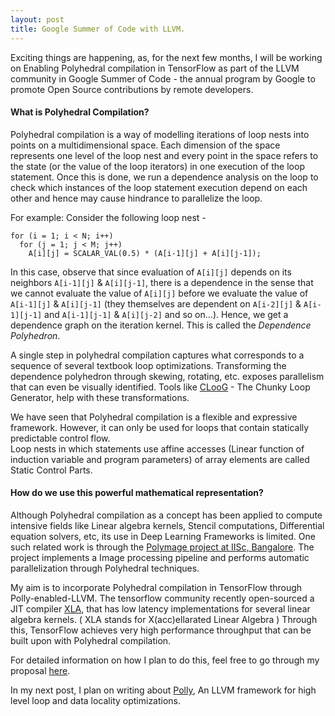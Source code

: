 ```yaml
---
layout: post
title: Google Summer of Code with LLVM.
---
```


Exciting things are happening, as, for the next few months, I will be working on Enabling Polyhedral compilation in TensorFlow as part of the LLVM community in Google Summer of Code - the annual program by Google to promote Open Source contributions by remote developers. 

#### What is Polyhedral Compilation?

Polyhedral compilation is a way of modelling iterations of loop nests into points on a multidimensional space. Each dimension of the space represents one level of the loop nest and every point in the space refers to the state (or the value of the loop iterators) in one execution of the loop statement. Once this is done, we run a dependence analysis on the loop to check which instances of the loop statement execution depend on each other and hence may cause hindrance to parallelize the loop.  

For example: Consider the following loop nest -  


    for (i = 1; i < N; i++)    
      for (j = 1; j < M; j++)    
        A[i][j] = SCALAR_VAL(0.5) * (A[i-1][j] + A[i][j-1]);  
        

In this case, observe that since evaluation of ```A[i][j]``` depends on its neighbors ```A[i-1][j]``` & ```A[i][j-1]```, there is a dependence in the sense that we cannot evaluate the value of ```A[i][j]``` before we evaluate the value of ```A[i-1][j]``` & ```A[i][j-1]``` (they themselves are dependent on ```A[i-2][j]``` & ```A[i-1][j-1]``` and ```A[i-1][j-1]``` & ```A[i][j-2]``` and so on…). Hence, we get a dependence graph on the iteration kernel. This is called the _Dependence Polyhedron_.  

A single step in polyhedral compilation captures what corresponds to a sequence of several textbook loop optimizations. Transforming the dependence polyhedron through skewing, rotating, etc. exposes parallelism that can even be visually identified. Tools like [CLooG](https://www.cloog.org/) - The Chunky Loop Generator, help with these transformations.  

We have seen that Polyhedral compilation is a flexible and expressive framework. However, it can only be used for loops that contain statically predictable control flow.  
Loop nests in which statements use affine accesses (Linear function of induction variable and program parameters) of array elements are called Static Control Parts.


#### How do we use this powerful mathematical representation?  
Although Polyhedral compilation as a concept has been applied to compute intensive fields like Linear algebra kernels, Stencil computations, Differential equation solvers, etc, its use in Deep Learning Frameworks is limited. One such related work is through the [Polymage project at IISc, Bangalore](http://mcl.csa.iisc.ac.in/polymage.html). The project implements a Image processing pipeline and performs automatic parallelization through Polyhedral techniques.

My aim is to incorporate Polyhedral compilation in TensorFlow through Polly-enabled-LLVM. The tensorflow community recently open-sourced a JIT compiler [XLA](www.tensorflow.com/performance/xla), that has low latency implementations for several linear algebra kernels. ( XLA stands for X(acc)ellarated Linear Algebra ) Through this, TensorFlow achieves very high performance throughput that can be built upon with Polyhedral compilation.  

For detailed information on how I plan to do this, feel free to go through my proposal [here](https://docs.google.com/document/d/1mVZTiBrlf6g2bWwO0XUUku1YUsvDBI-pUK3FZgjIFkE/edit).

In my next post, I plan on writing about [Polly](polly.llvm.org), An LLVM framework for high level loop and data locality optimizations.  
